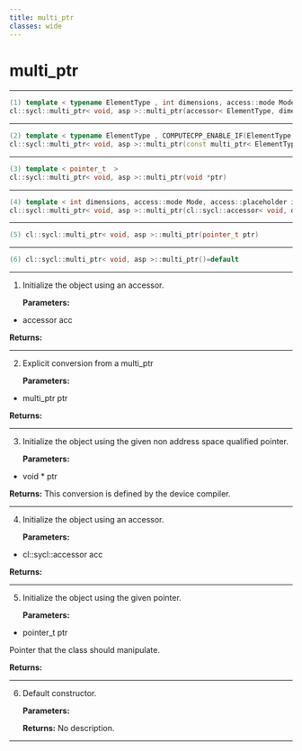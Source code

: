 ```yaml
---
title: multi_ptr
classes: wide
---
```

# multi_ptr

---

```cpp
(1) template < typename ElementType , int dimensions, access::mode Mode, access::placeholder isPlaceholder, COMPUTECPP_ENABLE_IF( ElementType,(detail::address_space_trait< ElementType, asp >::hasTarget))  >
cl::sycl::multi_ptr< void, asp >::multi_ptr(accessor< ElementType, dimensions, Mode, detail::address_space_trait< ElementType, asp >::target, isPlaceholder > acc)
```

---

```cpp
(2) template < typename ElementType , COMPUTECPP_ENABLE_IF(ElementType,(!std::is_same< ElementType, void >::value))  >
cl::sycl::multi_ptr< void, asp >::multi_ptr(const multi_ptr< ElementType, asp > &ptr)
```

---

```cpp
(3) template < pointer_t  >
cl::sycl::multi_ptr< void, asp >::multi_ptr(void *ptr)
```

---

```cpp
(4) template < int dimensions, access::mode Mode, access::placeholder isPlaceholder, COMPUTECPP_ENABLE_IF( void,(detail::address_space_trait< void, asp >::hasTarget))  >
cl::sycl::multi_ptr< void, asp >::multi_ptr(cl::sycl::accessor< void, dimensions, Mode, detail::address_space_trait< void, asp >::target, isPlaceholder > acc)
```

---

```cpp
(5) cl::sycl::multi_ptr< void, asp >::multi_ptr(pointer_t ptr)
```

---

```cpp
(6) cl::sycl::multi_ptr< void, asp >::multi_ptr()=default
```

---

1. Initialize the object using an accessor. 

   **Parameters:**

  * accessor acc

   

   **Returns:** 

---

2. Explicit conversion from a multi_ptr<ElementType> 

   **Parameters:**

  * multi_ptr ptr

   

   **Returns:** 

---

3. Initialize the object using the given non address space qualified pointer. 

   **Parameters:**

  * void * ptr

   

   **Returns:** This conversion is defined by the device compiler.

---

4. Initialize the object using an accessor. 

   **Parameters:**

  * cl::sycl::accessor acc

   

   **Returns:** 

---

5. Initialize the object using the given pointer. 

   **Parameters:**

  * pointer_t ptr

   Pointer that the class should manipulate. 

   **Returns:** 

---

6. Default constructor. 

   **Parameters:**

   **Returns:** No description.

---

